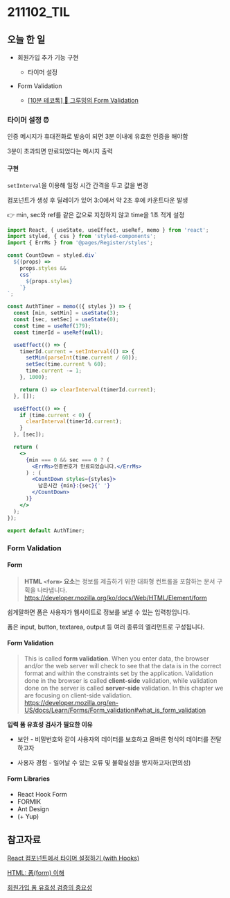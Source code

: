 # 211102_TIL

## 오늘 한 일

- 회원가입 추가 기능 구현

  - 타이머 설정

- Form Validation

  - [[10분 테코톡] 🍎 그루밍의 Form Validation](https://www.youtube.com/watch?v=Z2YJvBw3pPI)



### 타이머 설정 ⏰

인증 메시지가 휴대전화로 발송이 되면 3분 이내에 유효한 인증을 해야함

3분이 초과되면 만료되었다는 메시지 출력

#### 구현

`setInterval`을 이용해 일정 시간 간격을 두고 값을 변경

컴포넌트가 생성 후 딜레이가 있어 3:0에서 약 2초 후에 카운트다운 발생

👉 min, sec와 ref를 같은 값으로 지정하지 않고 time을 1초 적게 설정

```jsx
import React, { useState, useEffect, useRef, memo } from 'react';
import styled, { css } from 'styled-components';
import { ErrMs } from '@pages/Register/styles';

const CountDown = styled.div`
  ${(props) =>
    props.styles &&
    css`
      ${props.styles}
    `}
`;

const AuthTimer = memo(({ styles }) => {
  const [min, setMin] = useState(3);
  const [sec, setSec] = useState(0);
  const time = useRef(179);
  const timerId = useRef(null);

  useEffect(() => {
    timerId.current = setInterval(() => {
      setMin(parseInt(time.current / 60));
      setSec(time.current % 60);
      time.current -= 1;
    }, 1000);

    return () => clearInterval(timerId.current);
  }, []);

  useEffect(() => {
    if (time.current < 0) {
      clearInterval(timerId.current);
    }
  }, [sec]);

  return (
    <>
      {min === 0 && sec === 0 ? (
        <ErrMs>인증번호가 만료되었습니다.</ErrMs>
      ) : (
        <CountDown styles={styles}>
          남은시간 {min}:{sec}{' '}
        </CountDown>
      )}
    </>
  );
});

export default AuthTimer;
```



### Form Validation

#### Form

> **HTML `<form>` 요소**는 정보를 제출하기 위한 대화형 컨트롤을 포함하는 문서 구획을 나타냅니다.
> https://developer.mozilla.org/ko/docs/Web/HTML/Element/form

쉽게말하면 폼은 사용자가 웹사이트로 정보를 보낼 수 있는 입력창입니다.

폼은 input, button, textarea, output 등 여러 종류의 엘리먼트로 구성됩니다.



#### Form Validation

> This is called **form validation**. When you enter data, the browser and/or the web server will check to see that the data is in the correct format and within the constraints set by the application. Validation done in the browser is called **client-side** validation, while validation done on the server is called **server-side** validation. In this chapter we are focusing on client-side validation.
> https://developer.mozilla.org/en-US/docs/Learn/Forms/Form_validation#what_is_form_validation

**입력 폼 유효성 검사가 필요한 이유**

- 보안 - 비밀번호와 같이 사용자의 데이터를 보호하고 올바른 형식의 데이터를 전달하고자

- 사용자 경험 - 일어날 수 있는 오류 및 불확실성을 방지하고자(편의성)



#### Form Libraries

- React Hook Form
- FORMIK
- Ant Design
- (+ Yup)



## 참고자료

[React 컴포넌트에서 타이머 설정하기 (with Hooks)](https://handhand.tistory.com/32)

[HTML: 폼(form) 이해](https://www.nextree.co.kr/p8428/)

[회원가입 폼 유효성 검증의 중요성](https://medium.com/@rachelykim/%ED%9A%8C%EC%9B%90%EA%B0%80%EC%9E%85-%ED%8F%BC-%EC%9C%A0%ED%9A%A8%EC%84%B1-%EA%B2%80%EC%A6%9D%EC%9D%98-%EC%A4%91%EC%9A%94%EC%84%B1-956288d7c19d)

